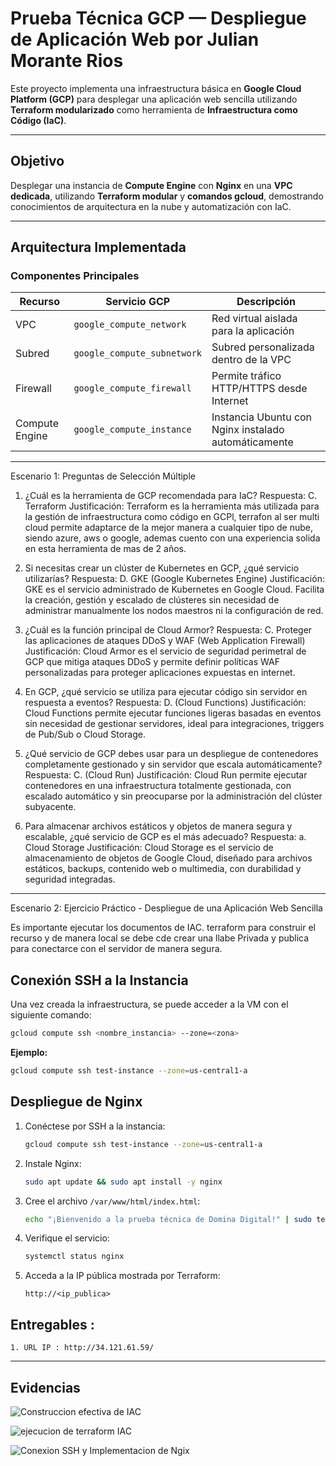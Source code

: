 # Prueba Técnica GCP — Despliegue de Aplicación Web por Julian Morante Rios

Este proyecto implementa una infraestructura básica en **Google Cloud Platform (GCP)** para desplegar una aplicación web sencilla utilizando **Terraform modularizado** como herramienta de **Infraestructura como Código (IaC)**.

---

## Objetivo

Desplegar una instancia de **Compute Engine** con **Nginx** en una **VPC dedicada**, utilizando **Terraform modular** y **comandos gcloud**, demostrando conocimientos de arquitectura en la nube y automatización con IaC.

---

## Arquitectura Implementada

### Componentes Principales

| Recurso | Servicio GCP | Descripción |
|----------|---------------|-------------|
| VPC | `google_compute_network` | Red virtual aislada para la aplicación |
| Subred | `google_compute_subnetwork` | Subred personalizada dentro de la VPC |
| Firewall | `google_compute_firewall` | Permite tráfico HTTP/HTTPS desde Internet |
| Compute Engine | `google_compute_instance` | Instancia Ubuntu con Nginx instalado automáticamente |

---

Escenario 1: Preguntas de Selección Múltiple
1. ¿Cuál es la herramienta de GCP recomendada para IaC?
Respuesta: C. Terraform
Justificación:
Terraform es la herramienta más utilizada para la gestión de infraestructura como código en GCPl, terrafon al ser multi cloud permite adaptarce de la mejor manera a cualquier tipo de nube, siendo azure, aws o google, ademas cuento con una experiencia solida en esta herramienta de mas de 2 años.

2. Si necesitas crear un clúster de Kubernetes en GCP, ¿qué servicio utilizarías?
Respuesta: D. GKE (Google Kubernetes Engine)
Justificación:
GKE es el servicio administrado de Kubernetes en Google Cloud. Facilita la creación, gestión y escalado de clústeres sin necesidad de administrar manualmente los nodos maestros ni la configuración de red.

3. ¿Cuál es la función principal de Cloud Armor?
Respuesta: C. Proteger las aplicaciones de ataques DDoS y WAF (Web Application Firewall)
Justificación:
Cloud Armor es el servicio de seguridad perimetral de GCP que mitiga ataques DDoS y permite definir políticas WAF personalizadas para proteger aplicaciones expuestas en internet.

4. En GCP, ¿qué servicio se utiliza para ejecutar código sin servidor en respuesta a eventos?
Respuesta: D. (Cloud Functions)
Justificación:
Cloud Functions permite ejecutar funciones ligeras basadas en eventos sin necesidad de gestionar servidores, ideal para integraciones, triggers de Pub/Sub o Cloud Storage.

5. ¿Qué servicio de GCP debes usar para un despliegue de contenedores completamente gestionado y sin servidor que escala automáticamente?
Respuesta: C. (Cloud Run)
Justificación:
Cloud Run permite ejecutar contenedores en una infraestructura totalmente gestionada, con escalado automático y sin preocuparse por la administración del clúster subyacente.

6. Para almacenar archivos estáticos y objetos de manera segura y escalable, ¿qué servicio de GCP es el más adecuado?
Respuesta: a. Cloud Storage
Justificación:
Cloud Storage es el servicio de almacenamiento de objetos de Google Cloud, diseñado para archivos estáticos, backups, contenido web o multimedia, con durabilidad y seguridad integradas.

---
Escenario 2: Ejercicio Práctico - Despliegue de una Aplicación Web Sencilla

Es importante ejecutar los documentos de IAC. terraform para construir el recurso y de manera local se debe cde crear una llabe Privada y publica para conectarce con el servidor de manera segura. 

## Conexión SSH a la Instancia
Una vez creada la infraestructura, se puede acceder a la VM con el siguiente comando:

```bash
gcloud compute ssh <nombre_instancia> --zone=<zona>
```
**Ejemplo:**
```bash
gcloud compute ssh test-instance --zone=us-central1-a
```

## Despliegue de Nginx
1. Conéctese por SSH a la instancia:
   ```bash
   gcloud compute ssh test-instance --zone=us-central1-a
   ```
2. Instale Nginx:
   ```bash
   sudo apt update && sudo apt install -y nginx
   ```
3. Cree el archivo `/var/www/html/index.html`:
   ```bash
   echo "¡Bienvenido a la prueba técnica de Domina Digital!" | sudo tee /var/www/html/index.html
   ```
4. Verifique el servicio:
   ```bash
   systemctl status nginx
   ```
5. Acceda a la IP pública mostrada por Terraform:
   ```
   http://<ip_publica>
   ```

## Entregables : 
    1. URL IP : http://34.121.61.59/
---

## Evidencias 

![Construccion efectiva de IAC ](https://res.cloudinary.com/dnrj7cbj6/image/upload/v1759841884/Captura_de_pantalla_2025-10-07_a_la_s_7.57.06_a.m._ayq3ry.png)


![ejecucion de terraform IAC ](https://res.cloudinary.com/dnrj7cbj6/image/upload/v1759842085/Captura_de_pantalla_2025-10-07_a_la_s_8.01.19_a.m._swve9t.png)

![Conexion SSH y Implementacion de Ngix ](https://res.cloudinary.com/dnrj7cbj6/image/upload/v1759841884/Captura_de_pantalla_2025-10-07_a_la_s_7.22.06_a.m._vbaobk.png)